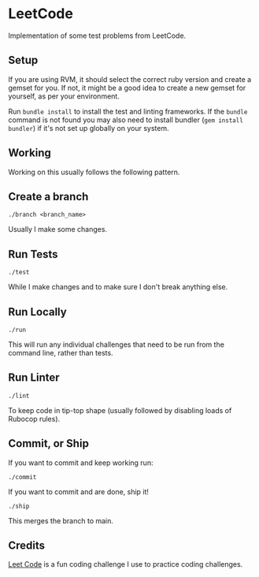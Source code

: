 # LeetCode

Implementation of some test problems from LeetCode.

## Setup

If you are using RVM, it should select the correct ruby version and create a gemset for you. If not, it might be a good idea to create a new gemset for yourself, as per your environment.

Run `bundle install` to install the test and linting frameworks. If the `bundle` command is not found you may also need to install bundler (`gem install bundler`) if it's not set up globally on your system.

## Working

Working on this usually follows the following pattern.

Create a branch
---------------

`./branch <branch_name>`

Usually I make some changes.

Run Tests
-----------

`./test`

While I make changes and to make sure I don't break anything else.

Run Locally
-----------

`./run`

This will run any individual challenges that need to be run from the command line, rather than tests.

Run Linter
----------

`./lint`

To keep code in tip-top shape (usually followed by disabling loads of Rubocop rules).

Commit, or Ship
---------------

If you want to commit and keep working run:

`./commit`

If you want to commit and are done, ship it!

`./ship`

This merges the branch to main.

Credits
-------

[Leet Code](https://leetcode.com) is a fun coding challenge I use to practice coding challenges.
